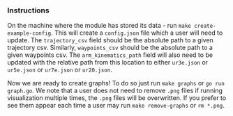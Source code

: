 ### Instructions

On the machine where the module has stored its data - run `make create-example-config`.
This will create a `config.json` file which a user will need to update.
The `trajectory_csv` field should be the absolute path to a given trajectory csv.
Similarly, `waypoints_csv` should be the absolute path to a given waypoints csv.
The `arm_kinematics_path` field will also need to be updated with the relative path from this location to either `ur3e.json` or `ur5e.json` or `ur7e.json` or `ur20.json`.

Now we are ready to create graphs!
To do so just run `make graphs` or `go run graph.go`.
We note that a user does not need to remove `.png` files if running visualization multiple times, the `.png` files will be overwritten.
If you prefer to see them appear each time a user may run `make remove-graphs` or `rm *.png`.
